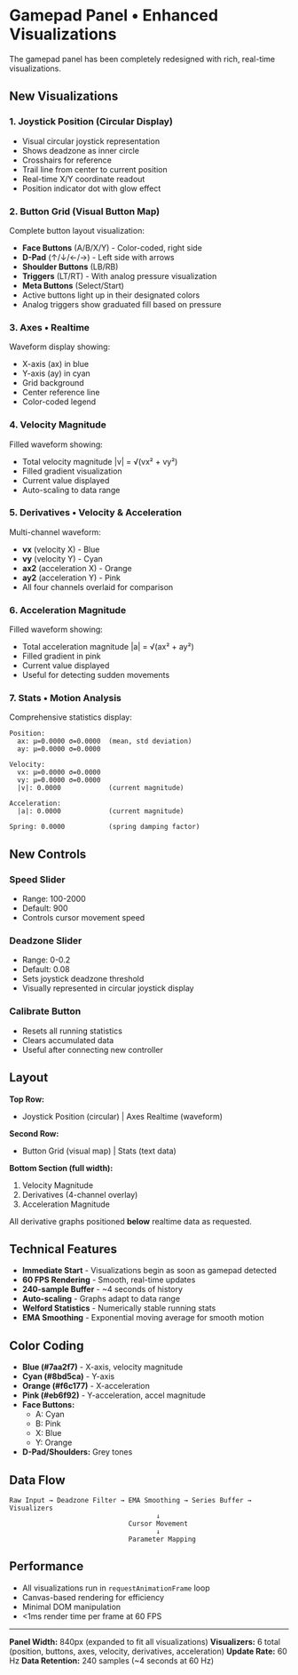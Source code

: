 # Gamepad Panel • Enhanced Visualizations

The gamepad panel has been completely redesigned with rich, real-time visualizations.

## New Visualizations

### 1. **Joystick Position** (Circular Display)
- Visual circular joystick representation
- Shows deadzone as inner circle
- Crosshairs for reference
- Trail line from center to current position
- Real-time X/Y coordinate readout
- Position indicator dot with glow effect

### 2. **Button Grid** (Visual Button Map)
Complete button layout visualization:
- **Face Buttons** (A/B/X/Y) - Color-coded, right side
- **D-Pad** (↑/↓/←/→) - Left side with arrows
- **Shoulder Buttons** (LB/RB)
- **Triggers** (LT/RT) - With analog pressure visualization
- **Meta Buttons** (Select/Start)
- Active buttons light up in their designated colors
- Analog triggers show graduated fill based on pressure

### 3. **Axes • Realtime**
Waveform display showing:
- X-axis (ax) in blue
- Y-axis (ay) in cyan
- Grid background
- Center reference line
- Color-coded legend

### 4. **Velocity Magnitude**
Filled waveform showing:
- Total velocity magnitude |v| = √(vx² + vy²)
- Filled gradient visualization
- Current value displayed
- Auto-scaling to data range

### 5. **Derivatives • Velocity & Acceleration**
Multi-channel waveform:
- **vx** (velocity X) - Blue
- **vy** (velocity Y) - Cyan
- **ax2** (acceleration X) - Orange
- **ay2** (acceleration Y) - Pink
- All four channels overlaid for comparison

### 6. **Acceleration Magnitude**
Filled waveform showing:
- Total acceleration magnitude |a| = √(ax² + ay²)
- Filled gradient in pink
- Current value displayed
- Useful for detecting sudden movements

### 7. **Stats • Motion Analysis**
Comprehensive statistics display:
```
Position:
  ax: μ=0.0000 σ=0.0000  (mean, std deviation)
  ay: μ=0.0000 σ=0.0000

Velocity:
  vx: μ=0.0000 σ=0.0000
  vy: μ=0.0000 σ=0.0000
  |v|: 0.0000            (current magnitude)

Acceleration:
  |a|: 0.0000            (current magnitude)

Spring: 0.0000           (spring damping factor)
```

## New Controls

### Speed Slider
- Range: 100-2000
- Default: 900
- Controls cursor movement speed

### Deadzone Slider
- Range: 0-0.2
- Default: 0.08
- Sets joystick deadzone threshold
- Visually represented in circular joystick display

### Calibrate Button
- Resets all running statistics
- Clears accumulated data
- Useful after connecting new controller

## Layout

**Top Row:**
- Joystick Position (circular) | Axes Realtime (waveform)

**Second Row:**
- Button Grid (visual map) | Stats (text data)

**Bottom Section (full width):**
1. Velocity Magnitude
2. Derivatives (4-channel overlay)
3. Acceleration Magnitude

All derivative graphs positioned **below** realtime data as requested.

## Technical Features

- **Immediate Start** - Visualizations begin as soon as gamepad detected
- **60 FPS Rendering** - Smooth, real-time updates
- **240-sample Buffer** - ~4 seconds of history
- **Auto-scaling** - Graphs adapt to data range
- **Welford Statistics** - Numerically stable running stats
- **EMA Smoothing** - Exponential moving average for smooth motion

## Color Coding

- **Blue (#7aa2f7)** - X-axis, velocity magnitude
- **Cyan (#8bd5ca)** - Y-axis
- **Orange (#f6c177)** - X-acceleration
- **Pink (#eb6f92)** - Y-acceleration, accel magnitude
- **Face Buttons:**
  - A: Cyan
  - B: Pink
  - X: Blue
  - Y: Orange
- **D-Pad/Shoulders:** Grey tones

## Data Flow

```
Raw Input → Deadzone Filter → EMA Smoothing → Series Buffer → Visualizers
                                     ↓
                              Cursor Movement
                                     ↓
                              Parameter Mapping
```

## Performance

- All visualizations run in `requestAnimationFrame` loop
- Canvas-based rendering for efficiency
- Minimal DOM manipulation
- <1ms render time per frame at 60 FPS

---

**Panel Width:** 840px (expanded to fit all visualizations)
**Visualizers:** 6 total (position, buttons, axes, velocity, derivatives, acceleration)
**Update Rate:** 60 Hz
**Data Retention:** 240 samples (~4 seconds at 60 Hz)
